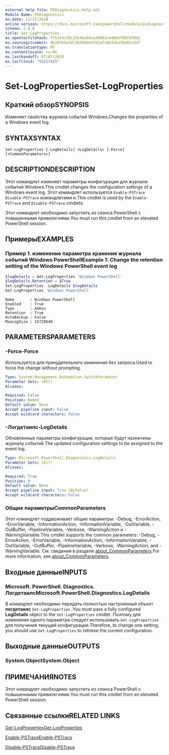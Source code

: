 ```yaml
---
external help file: PSDiagnostics-help.xml
Module Name: PSDiagnostics
ms.date: 11/27/2018
online version: https://docs.microsoft.com/powershell/module/psdiagnostics/set-logproperties?view=powershell-5.1&WT.mc_id=ps-gethelp
schema: 2.0.0
title: Set-LogProperties
ms.openlocfilehash: ff51e4c30c2554ba58aa28862c44bb5fdbfd78d1
ms.sourcegitcommit: 9b28fb9a3d72655bb63f62af18b3a5af6a05cd3f
ms.translationtype: MT
ms.contentlocale: ru-RU
ms.lasthandoff: 07/07/2020
ms.locfileid: "93227425"
---
```

# <span data-ttu-id="0b773-102">Set-LogProperties</span><span class="sxs-lookup"><span data-stu-id="0b773-102">Set-LogProperties</span></span>

## <span data-ttu-id="0b773-103">Краткий обзор</span><span class="sxs-lookup"><span data-stu-id="0b773-103">SYNOPSIS</span></span>
<span data-ttu-id="0b773-104">Изменяет свойства журнала событий Windows.</span><span class="sxs-lookup"><span data-stu-id="0b773-104">Changes the properties of a Windows event log.</span></span>

## <span data-ttu-id="0b773-105">SYNTAX</span><span class="sxs-lookup"><span data-stu-id="0b773-105">SYNTAX</span></span>

```
Set-LogProperties [-LogDetails] <LogDetails> [-Force] [<CommonParameters>]
```

## <span data-ttu-id="0b773-106">DESCRIPTION</span><span class="sxs-lookup"><span data-stu-id="0b773-106">DESCRIPTION</span></span>

<span data-ttu-id="0b773-107">Этот командлет изменяет параметры конфигурации для журнала событий Windows.</span><span class="sxs-lookup"><span data-stu-id="0b773-107">This cmdlet changes the configuration settings of a Windows event log.</span></span> <span data-ttu-id="0b773-108">Этот командлет используется `Enable-PSTrace` `Disable-PSTrace` командлетами и.</span><span class="sxs-lookup"><span data-stu-id="0b773-108">This cmdlet is used by the `Enable-PSTrace` and `Disable-PSTrace` cmdlets.</span></span>

<span data-ttu-id="0b773-109">Этот командлет необходимо запустить из сеанса PowerShell с повышенными привилегиями.</span><span class="sxs-lookup"><span data-stu-id="0b773-109">You must run this cmdlet from an elevated PowerShell session.</span></span>

## <span data-ttu-id="0b773-110">Примеры</span><span class="sxs-lookup"><span data-stu-id="0b773-110">EXAMPLES</span></span>

### <span data-ttu-id="0b773-111">Пример 1. изменение параметра хранения журнала событий Windows PowerShell</span><span class="sxs-lookup"><span data-stu-id="0b773-111">Example 1: Change the retention setting of the Windows PowerShell event log</span></span>

```powershell
$logDetails = Get-LogProperties 'Windows PowerShell'
$logDetails.Retention = $True
Set-LogProperties -LogDetails $logDetails
Get-LogProperties 'Windows PowerShell'
```

```Output
Name       : Windows PowerShell
Enabled    : True
Type       : Admin
Retention  : True
AutoBackup : False
MaxLogSize : 15728640
```

## <span data-ttu-id="0b773-112">PARAMETERS</span><span class="sxs-lookup"><span data-stu-id="0b773-112">PARAMETERS</span></span>

### <span data-ttu-id="0b773-113">-Force</span><span class="sxs-lookup"><span data-stu-id="0b773-113">-Force</span></span>

<span data-ttu-id="0b773-114">Используется для принудительного изменения без запроса.</span><span class="sxs-lookup"><span data-stu-id="0b773-114">Used to force the change without prompting.</span></span>

```yaml
Type: System.Management.Automation.SwitchParameter
Parameter Sets: (All)
Aliases:

Required: False
Position: Named
Default value: None
Accept pipeline input: False
Accept wildcard characters: False
```

### <span data-ttu-id="0b773-115">-Логдетаилс</span><span class="sxs-lookup"><span data-stu-id="0b773-115">-LogDetails</span></span>

<span data-ttu-id="0b773-116">Обновленные параметры конфигурации, которые будут назначены журналу событий.</span><span class="sxs-lookup"><span data-stu-id="0b773-116">The updated configuration settings to be assigned to the event log.</span></span>

```yaml
Type: Microsoft.PowerShell.Diagnostics.LogDetails
Parameter Sets: (All)
Aliases:

Required: True
Position: 0
Default value: None
Accept pipeline input: True (ByValue)
Accept wildcard characters: False
```

### <span data-ttu-id="0b773-117">Общие параметры</span><span class="sxs-lookup"><span data-stu-id="0b773-117">CommonParameters</span></span>

<span data-ttu-id="0b773-118">Этот командлет поддерживает общие параметры: -Debug, -ErrorAction, -ErrorVariable, -InformationAction, -InformationVariable, -OutVariable, -OutBuffer, -PipelineVariable, -Verbose, -WarningAction и -WarningVariable.</span><span class="sxs-lookup"><span data-stu-id="0b773-118">This cmdlet supports the common parameters: -Debug, -ErrorAction, -ErrorVariable, -InformationAction, -InformationVariable, -OutVariable, -OutBuffer, -PipelineVariable, -Verbose, -WarningAction, and -WarningVariable.</span></span> <span data-ttu-id="0b773-119">См. сведения в разделе [about_CommonParameters](https://go.microsoft.com/fwlink/?LinkID=113216).</span><span class="sxs-lookup"><span data-stu-id="0b773-119">For more information, see [about_CommonParameters](https://go.microsoft.com/fwlink/?LinkID=113216).</span></span>

## <span data-ttu-id="0b773-120">Входные данные</span><span class="sxs-lookup"><span data-stu-id="0b773-120">INPUTS</span></span>

### <span data-ttu-id="0b773-121">Microsoft. PowerShell. Diagnostics. Логдетаилс</span><span class="sxs-lookup"><span data-stu-id="0b773-121">Microsoft.PowerShell.Diagnostics.LogDetails</span></span>

<span data-ttu-id="0b773-122">В командлет необходимо передать полностью настроенный объект **логдетаилс** `Set-LogProperties` .</span><span class="sxs-lookup"><span data-stu-id="0b773-122">You must pass a fully configured **LogDetails** object to the `Set-LogProperties` cmdlet.</span></span>
<span data-ttu-id="0b773-123">Поэтому для изменения одного параметра следует использовать `Get-LogProperties` для получения текущей конфигурации.</span><span class="sxs-lookup"><span data-stu-id="0b773-123">Therefore, to change one setting, you should use `Get-LogProperties` to retrieve the current configuration.</span></span>

## <span data-ttu-id="0b773-124">Выходные данные</span><span class="sxs-lookup"><span data-stu-id="0b773-124">OUTPUTS</span></span>

### <span data-ttu-id="0b773-125">System.Object</span><span class="sxs-lookup"><span data-stu-id="0b773-125">System.Object</span></span>

## <span data-ttu-id="0b773-126">ПРИМЕЧАНИЯ</span><span class="sxs-lookup"><span data-stu-id="0b773-126">NOTES</span></span>

<span data-ttu-id="0b773-127">Этот командлет необходимо запустить из сеанса PowerShell с повышенными привилегиями.</span><span class="sxs-lookup"><span data-stu-id="0b773-127">You must run this cmdlet from an elevated PowerShell session.</span></span>

## <span data-ttu-id="0b773-128">Связанные ссылки</span><span class="sxs-lookup"><span data-stu-id="0b773-128">RELATED LINKS</span></span>

[<span data-ttu-id="0b773-129">Get-LogProperties</span><span class="sxs-lookup"><span data-stu-id="0b773-129">Get-LogProperties</span></span>](Get-LogProperties.md)

[<span data-ttu-id="0b773-130">Enable-PSTrace</span><span class="sxs-lookup"><span data-stu-id="0b773-130">Enable-PSTrace</span></span>](Enable-PSTrace.md)

[<span data-ttu-id="0b773-131">Disable-PSTrace</span><span class="sxs-lookup"><span data-stu-id="0b773-131">Disable-PSTrace</span></span>](Disable-PSTrace.md)
